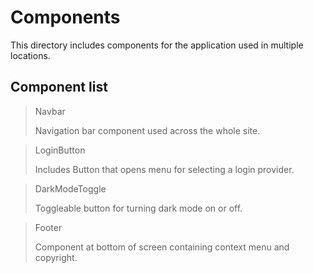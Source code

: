 # Components

This directory includes components for the application used in multiple locations.

## Component list

> Navbar
>
> Navigation bar component used across the whole site.

> LoginButton
>
> Includes Button that opens menu for selecting a login provider.

> DarkModeToggle
>
> Toggleable button for turning dark mode on or off.

> Footer
>
> Component at bottom of screen containing context menu and copyright.
